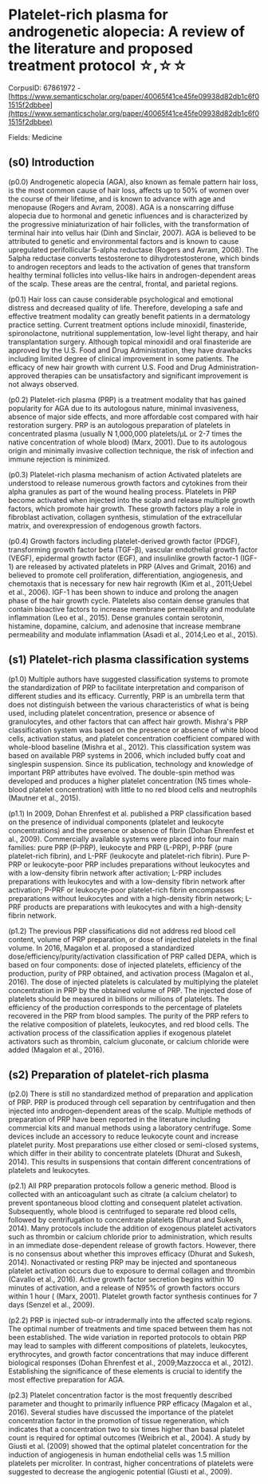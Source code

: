 # Platelet-rich plasma for androgenetic alopecia: A review of the literature and proposed treatment protocol ☆,☆☆

CorpusID: 67861972 - [https://www.semanticscholar.org/paper/40065f41ce45fe09938d82db1c6f01515f2dbbee](https://www.semanticscholar.org/paper/40065f41ce45fe09938d82db1c6f01515f2dbbee)

Fields: Medicine

## (s0) Introduction
(p0.0) Androgenetic alopecia (AGA), also known as female pattern hair loss, is the most common cause of hair loss, affects up to 50% of women over the course of their lifetime, and is known to advance with age and menopause (Rogers and Avram, 2008). AGA is a nonscarring diffuse alopecia due to hormonal and genetic influences and is characterized by the progressive miniaturization of hair follicles, with the transformation of terminal hair into vellus hair (Dinh and Sinclair, 2007). AGA is believed to be attributed to genetic and environmental factors and is known to cause upregulated perifollicular 5-alpha reductase (Rogers and Avram, 2008). The 5alpha reductase converts testosterone to dihydrotestosterone, which binds to androgen receptors and leads to the activation of genes that transform healthy terminal follicles into vellus-like hairs in androgen-dependent areas of the scalp. These areas are the central, frontal, and parietal regions.

(p0.1) Hair loss can cause considerable psychological and emotional distress and decreased quality of life. Therefore, developing a safe and effective treatment modality can greatly benefit patients in a dermatology practice setting. Current treatment options include minoxidil, finasteride, spironolactone, nutritional supplementation, low-level light therapy, and hair transplantation surgery. Although topical minoxidil and oral finasteride are approved by the U.S. Food and Drug Administration, they have drawbacks including limited degree of clinical improvement in some patients. The efficacy of new hair growth with current U.S. Food and Drug Administration-approved therapies can be unsatisfactory and significant improvement is not always observed.

(p0.2) Platelet-rich plasma (PRP) is a treatment modality that has gained popularity for AGA due to its autologous nature, minimal invasiveness, absence of major side effects, and more affordable cost compared with hair restoration surgery. PRP is an autologous preparation of platelets in concentrated plasma (usually N 1,000,000 platelets/μL or 2-7 times the native concentration of whole blood) (Marx, 2001). Due to its autologous origin and minimally invasive collection technique, the risk of infection and immune rejection is minimized.

(p0.3) Platelet-rich plasma mechanism of action Activated platelets are understood to release numerous growth factors and cytokines from their alpha granules as part of the wound healing process. Platelets in PRP become activated when injected into the scalp and release multiple growth factors, which promote hair growth. These growth factors play a role in fibroblast activation, collagen synthesis, stimulation of the extracellular matrix, and overexpression of endogenous growth factors.

(p0.4) Growth factors including platelet-derived growth factor (PDGF), transforming growth factor beta (TGF-β), vascular endothelial growth factor (VEGF), epidermal growth factor (EGF), and insulinlike growth factor-1 (IGF-1) are released by activated platelets in PRP (Alves and Grimalt, 2016) and believed to promote cell proliferation, differentiation, angiogenesis, and chemotaxis that is necessary for new hair regrowth (Kim et al., 2011;Uebel et al., 2006). IGF-1 has been shown to induce and prolong the anagen phase of the hair growth cycle. Platelets also contain dense granules that contain bioactive factors to increase membrane permeability and modulate inflammation (Leo et al., 2015). Dense granules contain serotonin, histamine, dopamine, calcium, and adenosine that increase membrane permeability and modulate inflammation (Asadi et al., 2014;Leo et al., 2015).
## (s1) Platelet-rich plasma classification systems
(p1.0) Multiple authors have suggested classification systems to promote the standardization of PRP to facilitate interpretation and comparison of different studies and its efficacy. Currently, PRP is an umbrella term that does not distinguish between the various characteristics of what is being used, including platelet concentration, presence or absence of granulocytes, and other factors that can affect hair growth. Mishra's PRP classification system was based on the presence or absence of white blood cells, activation status, and platelet concentration coefficient compared with whole-blood baseline (Mishra et al., 2012). This classification system was based on available PRP systems in 2006, which included buffy coat and singlespin suspension. Since its publication, technology and knowledge of important PRP attributes have evolved. The double-spin method was developed and produces a higher platelet concentration (N5 times whole-blood platelet concentration) with little to no red blood cells and neutrophils (Mautner et al., 2015).

(p1.1) In 2009, Dohan Ehrenfest et al. published a PRP classification based on the presence of individual components (platelet and leukocyte concentrations) and the presence or absence of fibrin (Dohan Ehrenfest et al., 2009). Commercially available systems were placed into four main families: pure PRP (P-PRP), leukocyte and PRP (L-PRP), P-PRF (pure platelet-rich fibrin), and L-PRF (leukocyte and platelet-rich fibrin). Pure P-PRP or leukocyte-poor PRP includes preparations without leukocytes and with a low-density fibrin network after activation; L-PRP includes preparations with leukocytes and with a low-density fibrin network after activation; P-PRF or leukocyte-poor platelet-rich fibrin encompasses preparations without leukocytes and with a high-density fibrin network; L-PRF products are preparations with leukocytes and with a high-density fibrin network.

(p1.2) The previous PRP classifications did not address red blood cell content, volume of PRP preparation, or dose of injected platelets in the final volume. In 2016, Magalon et al. proposed a standardized dose/efficiency/purity/activation classification of PRP called DEPA, which is based on four components: dose of injected platelets, efficiency of the production, purity of PRP obtained, and activation process (Magalon et al., 2016). The dose of injected platelets is calculated by multiplying the platelet concentration in PRP by the obtained volume of PRP. The injected dose of platelets should be measured in billions or millions of platelets. The efficiency of the production corresponds to the percentage of platelets recovered in the PRP from blood samples. The purity of the PRP refers to the relative composition of platelets, leukocytes, and red blood cells. The activation process of the classification applies if exogenous platelet activators such as thrombin, calcium gluconate, or calcium chloride were added (Magalon et al., 2016).
## (s2) Preparation of platelet-rich plasma
(p2.0) There is still no standardized method of preparation and application of PRP. PRP is produced through cell separation by centrifugation and then injected into androgen-dependent areas of the scalp. Multiple methods of preparation of PRP have been reported in the literature including commercial kits and manual methods using a laboratory centrifuge. Some devices include an accessory to reduce leukocyte count and increase platelet purity. Most preparations use either closed or semi-closed systems, which differ in their ability to concentrate platelets (Dhurat and Sukesh, 2014). This results in suspensions that contain different concentrations of platelets and leukocytes.

(p2.1) All PRP preparation protocols follow a generic method. Blood is collected with an anticoagulant such as citrate (a calcium chelator) to prevent spontaneous blood clotting and consequent platelet activation. Subsequently, whole blood is centrifuged to separate red blood cells, followed by centrifugation to concentrate platelets (Dhurat and Sukesh, 2014). Many protocols include the addition of exogenous platelet activators such as thrombin or calcium chloride prior to administration, which results in an immediate dose-dependent release of growth factors. However, there is no consensus about whether this improves efficacy (Dhurat and Sukesh, 2014). Nonactivated or resting PRP may be injected and spontaneous platelet activation occurs due to exposure to dermal collagen and thrombin (Cavallo et al., 2016). Active growth factor secretion begins within 10 minutes of activation, and a release of N95% of growth factors occurs within 1 hour ( (Marx, 2001). Platelet growth factor synthesis continues for 7 days (Senzel et al., 2009).

(p2.2) PRP is injected sub-or intradermally into the affected scalp regions. The optimal number of treatments and time spaced between them has not been established. The wide variation in reported protocols to obtain PRP may lead to samples with different compositions of platelets, leukocytes, erythrocytes, and growth factor concentrations that may induce different biological responses (Dohan Ehrenfest et al., 2009;Mazzocca et al., 2012). Establishing the significance of these elements is crucial to identify the most effective preparation for AGA.

(p2.3) Platelet concentration factor is the most frequently described parameter and thought to primarily influence PRP efficacy (Magalon et al., 2016). Several studies have discussed the importance of the platelet concentration factor in the promotion of tissue regeneration, which indicates that a concentration two to six times higher than basal platelet count is required for optimal outcomes (Weibrich et al., 2004). A study by Giusti et al. (2009) showed that the optimal platelet concentration for the induction of angiogenesis in human endothelial cells was 1.5 million platelets per microliter. In contrast, higher concentrations of platelets were suggested to decrease the angiogenic potential (Giusti et al., 2009).
